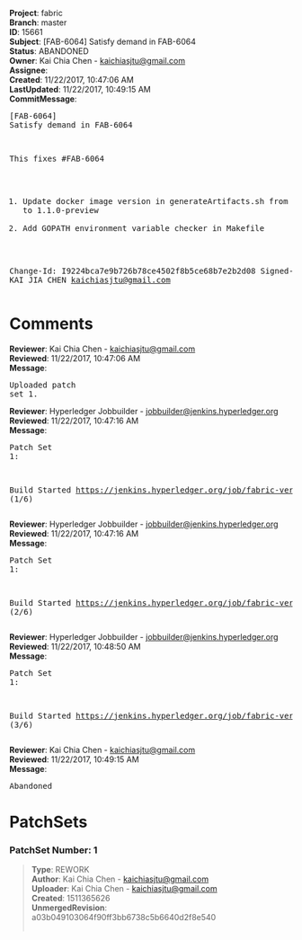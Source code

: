 <strong>Project</strong>: fabric<br><strong>Branch</strong>: master<br><strong>ID</strong>: 15661<br><strong>Subject</strong>: [FAB-6064] Satisfy demand in FAB-6064<br><strong>Status</strong>: ABANDONED<br><strong>Owner</strong>: Kai Chia Chen - kaichiasjtu@gmail.com<br><strong>Assignee</strong>:<br><strong>Created</strong>: 11/22/2017, 10:47:06 AM<br><strong>LastUpdated</strong>: 11/22/2017, 10:49:15 AM<br><strong>CommitMessage</strong>:<br><pre>[FAB-6064] Satisfy demand in FAB-6064

This fixes #FAB-6064

1. Update docker image version in generateArtifacts.sh from 1.0.0-beta to 1.1.0-preview
2. Add GOPATH environment variable checker in Makefile

Change-Id: I9224bca7e9b726b78ce4502f8b5ce68b7e2b2d08
Signed-off-by: KAI JIA CHEN <kaichiasjtu@gmail.com>
</pre><h1>Comments</h1><strong>Reviewer</strong>: Kai Chia Chen - kaichiasjtu@gmail.com<br><strong>Reviewed</strong>: 11/22/2017, 10:47:06 AM<br><strong>Message</strong>: <pre>Uploaded patch set 1.</pre><strong>Reviewer</strong>: Hyperledger Jobbuilder - jobbuilder@jenkins.hyperledger.org<br><strong>Reviewed</strong>: 11/22/2017, 10:47:16 AM<br><strong>Message</strong>: <pre>Patch Set 1:

Build Started https://jenkins.hyperledger.org/job/fabric-verify-two-staged-ci-check-x86_64/1685/ (1/6)</pre><strong>Reviewer</strong>: Hyperledger Jobbuilder - jobbuilder@jenkins.hyperledger.org<br><strong>Reviewed</strong>: 11/22/2017, 10:47:16 AM<br><strong>Message</strong>: <pre>Patch Set 1:

Build Started https://jenkins.hyperledger.org/job/fabric-verify-s390x/251/ (2/6)</pre><strong>Reviewer</strong>: Hyperledger Jobbuilder - jobbuilder@jenkins.hyperledger.org<br><strong>Reviewed</strong>: 11/22/2017, 10:48:50 AM<br><strong>Message</strong>: <pre>Patch Set 1:

Build Started https://jenkins.hyperledger.org/job/fabric-verify-end-2-end-x86_64/10813/ (3/6)</pre><strong>Reviewer</strong>: Kai Chia Chen - kaichiasjtu@gmail.com<br><strong>Reviewed</strong>: 11/22/2017, 10:49:15 AM<br><strong>Message</strong>: <pre>Abandoned</pre><h1>PatchSets</h1><h3>PatchSet Number: 1</h3><blockquote><strong>Type</strong>: REWORK<br><strong>Author</strong>: Kai Chia Chen - kaichiasjtu@gmail.com<br><strong>Uploader</strong>: Kai Chia Chen - kaichiasjtu@gmail.com<br><strong>Created</strong>: 1511365626<br><strong>UnmergedRevision</strong>: a03b049103064f90ff3bb6738c5b6640d2f8e540<br><br></blockquote>